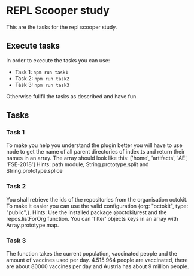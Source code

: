# REPL Scooper study

This are the tasks for the repl scooper study.

## Execute tasks

In order to execute the tasks you can use:

- Task 1: `npm run task1`
- Task 2: `npm run task2`
- Task 3: `npm run task3`

Otherwise fullfil the tasks as described and have fun.

## Tasks

### Task 1

To make you help you understand the plugin better you will have to use node to get the name of all parent directories of index.ts and return their names in an array.
The array should look like this: ['home', 'artifacts', 'AE', 'FSE-2018']
Hints: path module, String.prototype.split and String.prototype.splice


### Task 2

You shall retrieve the ids of the repositories from the organisation octokit. To make it easier you can use the valid configuration {org: "octokit", type: "public",}.
Hints: Use the installed package @octokit/rest and the repos.listForOrg function. You can ‘filter’ objects keys in an array with Array.prototype.map.


### Task 3

The function takes the current population, vaccinated people and the amount of vaccines used per day. 4.515.964 people are vaccinated, there are about 80000 vaccines per day and Austria has about 9 million people.